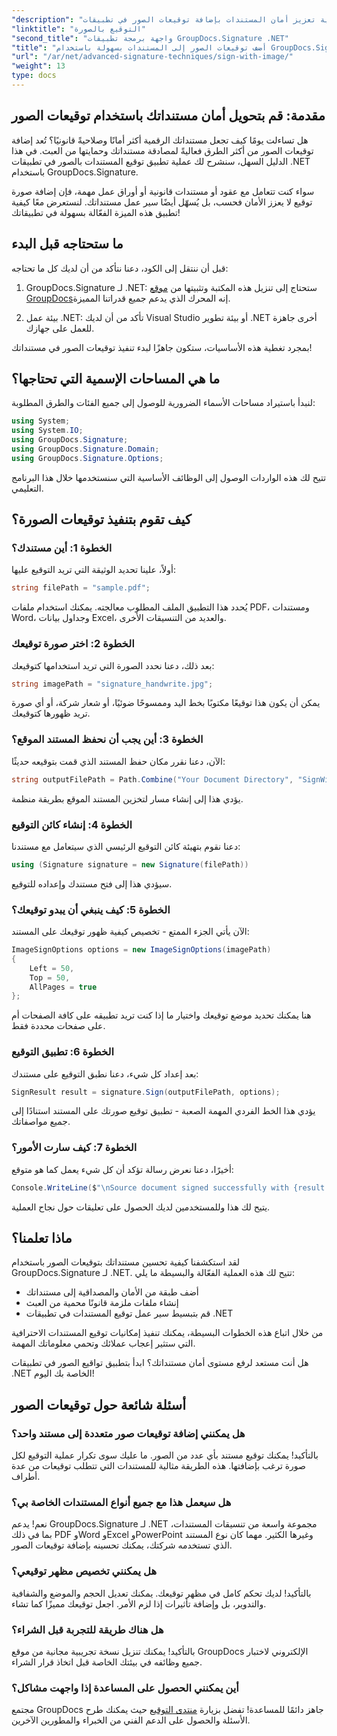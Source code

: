 ```yaml
---
"description": "تعرّف على كيفية تعزيز أمان المستندات بإضافة توقيعات الصور في تطبيقات .NET باستخدام GroupDocs.Signature. تكامل سهل لمستندات محمية من العبث وملزمة قانونًا."
"linktitle": "التوقيع بالصورة"
"second_title": "واجهة برمجة تطبيقات GroupDocs.Signature .NET"
"title": "أضف توقيعات الصور إلى المستندات بسهولة باستخدام GroupDocs.Signature"
"url": "/ar/net/advanced-signature-techniques/sign-with-image/"
"weight": 13
type: docs
---
```

## مقدمة: قم بتحويل أمان مستنداتك باستخدام توقيعات الصور

هل تساءلت يومًا كيف تجعل مستنداتك الرقمية أكثر أمانًا وصلاحيةً قانونيًا؟ تُعد إضافة توقيعات الصور من أكثر الطرق فعاليةً لمصادقة مستنداتك وحمايتها من العبث. في هذا الدليل السهل، سنشرح لك عملية تطبيق توقيع المستندات بالصور في تطبيقات .NET باستخدام GroupDocs.Signature.

سواء كنت تتعامل مع عقود أو مستندات قانونية أو أوراق عمل مهمة، فإن إضافة صورة توقيع لا يعزز الأمان فحسب، بل يُسهّل أيضًا سير عمل مستنداتك. لنستعرض معًا كيفية تطبيق هذه الميزة الفعّالة بسهولة في تطبيقاتك!

## ما ستحتاجه قبل البدء

قبل أن ننتقل إلى الكود، دعنا نتأكد من أن لديك كل ما تحتاجه:

1. GroupDocs.Signature لـ .NET: ستحتاج إلى تنزيل هذه المكتبة وتثبيتها من [موقع GroupDocs](https://releases.groupdocs.com/signature/net/)إنه المحرك الذي يدعم جميع قدراتنا المميزة.

2. بيئة عمل .NET: تأكد من أن لديك Visual Studio أو بيئة تطوير .NET أخرى جاهزة للعمل على جهازك.

بمجرد تغطية هذه الأساسيات، ستكون جاهزًا لبدء تنفيذ توقيعات الصور في مستنداتك!

## ما هي المساحات الإسمية التي تحتاجها؟

لنبدأ باستيراد مساحات الأسماء الضرورية للوصول إلى جميع الفئات والطرق المطلوبة:

```csharp
using System;
using System.IO;
using GroupDocs.Signature;
using GroupDocs.Signature.Domain;
using GroupDocs.Signature.Options;
```

تتيح لك هذه الواردات الوصول إلى الوظائف الأساسية التي سنستخدمها خلال هذا البرنامج التعليمي.

## كيف تقوم بتنفيذ توقيعات الصورة؟

### الخطوة 1: أين مستندك؟

أولاً، علينا تحديد الوثيقة التي تريد التوقيع عليها:

```csharp
string filePath = "sample.pdf";
```

يُحدد هذا التطبيق الملف المطلوب معالجته. يمكنك استخدام ملفات PDF، ومستندات Word، وجداول بيانات Excel، والعديد من التنسيقات الأخرى.

### الخطوة 2: اختر صورة توقيعك

بعد ذلك، دعنا نحدد الصورة التي تريد استخدامها كتوقيعك:

```csharp
string imagePath = "signature_handwrite.jpg";
```

يمكن أن يكون هذا توقيعًا مكتوبًا بخط اليد وممسوحًا ضوئيًا، أو شعار شركة، أو أي صورة تريد ظهورها كتوقيعك.

### الخطوة 3: أين يجب أن نحفظ المستند الموقع؟

الآن، دعنا نقرر مكان حفظ المستند الذي قمت بتوقيعه حديثًا:

```csharp
string outputFilePath = Path.Combine("Your Document Directory", "SignWithImage", fileName);
```

يؤدي هذا إلى إنشاء مسار لتخزين المستند الموقع بطريقة منظمة.

### الخطوة 4: إنشاء كائن التوقيع

دعنا نقوم بتهيئة كائن التوقيع الرئيسي الذي سيتعامل مع مستندنا:

```csharp
using (Signature signature = new Signature(filePath))
```

سيؤدي هذا إلى فتح مستندك وإعداده للتوقيع.

### الخطوة 5: كيف ينبغي أن يبدو توقيعك؟

الآن يأتي الجزء الممتع - تخصيص كيفية ظهور توقيعك على المستند:

```csharp
ImageSignOptions options = new ImageSignOptions(imagePath)
{
    Left = 50,
    Top = 50,
    AllPages = true
};
```

هنا يمكنك تحديد موضع توقيعك واختيار ما إذا كنت تريد تطبيقه على كافة الصفحات أم على صفحات محددة فقط.

### الخطوة 6: تطبيق التوقيع

بعد إعداد كل شيء، دعنا نطبق التوقيع على مستندك:

```csharp
SignResult result = signature.Sign(outputFilePath, options);
```

يؤدي هذا الخط الفردي المهمة الصعبة - تطبيق توقيع صورتك على المستند استنادًا إلى جميع مواصفاتك.

### الخطوة 7: كيف سارت الأمور؟

أخيرًا، دعنا نعرض رسالة تؤكد أن كل شيء يعمل كما هو متوقع:

```csharp
Console.WriteLine($"\nSource document signed successfully with {result.Succeeded.Count} signature(s).\nFile saved at {outputFilePath}.");
```

يتيح لك هذا وللمستخدمين لديك الحصول على تعليقات حول نجاح العملية.

## ماذا تعلمنا؟

لقد استكشفنا كيفية تحسين مستنداتك بتوقيعات الصور باستخدام GroupDocs.Signature لـ .NET. تتيح لك هذه العملية الفعّالة والبسيطة ما يلي:

- أضف طبقة من الأمان والمصداقية إلى مستنداتك
- إنشاء ملفات ملزمة قانونًا محمية من العبث
- قم بتبسيط سير عمل توقيع المستندات في تطبيقات .NET

من خلال اتباع هذه الخطوات البسيطة، يمكنك تنفيذ إمكانيات توقيع المستندات الاحترافية التي ستثير إعجاب عملائك وتحمي معلوماتك المهمة.

هل أنت مستعد لرفع مستوى أمان مستنداتك؟ ابدأ بتطبيق تواقيع الصور في تطبيقات .NET الخاصة بك اليوم!

## أسئلة شائعة حول توقيعات الصور

### هل يمكنني إضافة توقيعات صور متعددة إلى مستند واحد؟

بالتأكيد! يمكنك توقيع مستند بأي عدد من الصور. ما عليك سوى تكرار عملية التوقيع لكل صورة ترغب بإضافتها. هذه الطريقة مثالية للمستندات التي تتطلب توقيعات من عدة أطراف.

### هل سيعمل هذا مع جميع أنواع المستندات الخاصة بي؟

نعم! يدعم GroupDocs.Signature لـ .NET مجموعة واسعة من تنسيقات المستندات، بما في ذلك PDF وWord وExcel وPowerPoint وغيرها الكثير. مهما كان نوع المستند الذي تستخدمه شركتك، يمكنك تحسينه بإضافة توقيعات الصور.

### هل يمكنني تخصيص مظهر توقيعي؟

بالتأكيد! لديك تحكم كامل في مظهر توقيعك. يمكنك تعديل الحجم والموضع والشفافية والتدوير، بل وإضافة تأثيرات إذا لزم الأمر. اجعل توقيعك مميزًا كما تشاء.

### هل هناك طريقة للتجربة قبل الشراء؟

بالتأكيد! يمكنك تنزيل نسخة تجريبية مجانية من موقع GroupDocs الإلكتروني لاختبار جميع وظائفه في بيئتك الخاصة قبل اتخاذ قرار الشراء.

### أين يمكنني الحصول على المساعدة إذا واجهت مشاكل؟

مجتمع GroupDocs جاهز دائمًا للمساعدة! تفضل بزيارة [منتدى التوقيع](https://forum.groupdocs.com/c/signature/13) حيث يمكنك طرح الأسئلة والحصول على الدعم الفني من الخبراء والمطورين الآخرين.